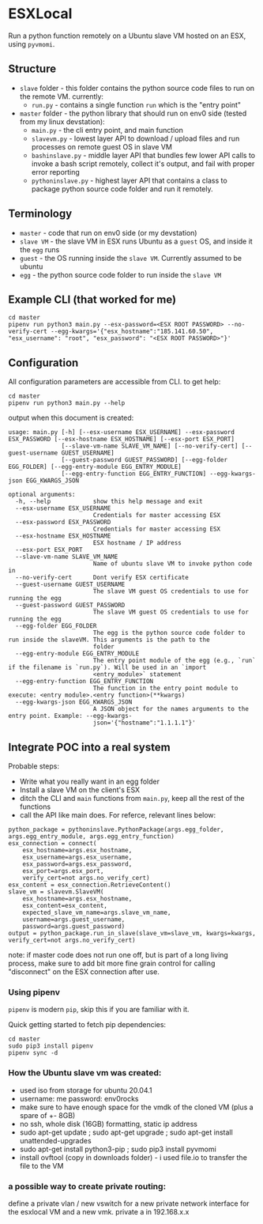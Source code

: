 # ESXLocal

Run a python function remotely on a Ubuntu slave VM hosted on an ESX, using `pyvmomi`.

## Structure

* `slave` folder - this folder contains the python source code files to run on the remote VM. currently:
  * `run.py` - contains a single function `run` which is the "entry point"
* `master` folder - the python library that should run on env0 side (tested from my linux devstation):
  * `main.py` - the cli entry point, and main function
  * `slavevm.py` - lowest layer API to download / upload files and run processes on remote guest OS in slave VM
  * `bashinslave.py` - middle layer API that bundles few lower API calls to invoke a bash script remotely, collect it's output, and fail with proper error reporting
  * `pythoninslave.py` - highest layer API that contains a class to package python source code folder and run it remotely.

## Terminology

* `master` - code that run on env0 side (or my devstation)
* `slave VM` - the slave VM in ESX runs Ubuntu as a `guest` OS, and inside it the `egg` runs
* `guest` - the OS running inside the `slave VM`. Currently assumed to be ubuntu
* `egg` - the python source code folder to run inside the `slave VM`

## Example CLI (that worked for me)

```
cd master
pipenv run python3 main.py --esx-password=<ESX ROOT PASSWORD> --no-verify-cert --egg-kwargs='{"esx_hostname":"185.141.60.50", "esx_username": "root", "esx_password": "<ESX ROOT PASSWORD>"}'
```

## Configuration

All configuration parameters are accessible from CLI. to get help:

```
cd master
pipenv run python3 main.py --help
```

output when this document is created:

```
usage: main.py [-h] [--esx-username ESX_USERNAME] --esx-password ESX_PASSWORD [--esx-hostname ESX_HOSTNAME] [--esx-port ESX_PORT]
               [--slave-vm-name SLAVE_VM_NAME] [--no-verify-cert] [--guest-username GUEST_USERNAME]
               [--guest-password GUEST_PASSWORD] [--egg-folder EGG_FOLDER] [--egg-entry-module EGG_ENTRY_MODULE]
               [--egg-entry-function EGG_ENTRY_FUNCTION] --egg-kwargs-json EGG_KWARGS_JSON

optional arguments:
  -h, --help            show this help message and exit
  --esx-username ESX_USERNAME
                        Credentials for master accessing ESX
  --esx-password ESX_PASSWORD
                        Credentials for master accessing ESX
  --esx-hostname ESX_HOSTNAME
                        ESX hostname / IP address
  --esx-port ESX_PORT
  --slave-vm-name SLAVE_VM_NAME
                        Name of ubuntu slave VM to invoke python code in
  --no-verify-cert      Dont verify ESX certificate
  --guest-username GUEST_USERNAME
                        The slave VM guest OS credentials to use for running the egg
  --guest-password GUEST_PASSWORD
                        The slave VM guest OS credentials to use for running the egg
  --egg-folder EGG_FOLDER
                        The egg is the python source code folder to run inside the slaveVM. This arguments is the path to the
                        folder
  --egg-entry-module EGG_ENTRY_MODULE
                        The entry point module of the egg (e.g., `run` if the filename is `run.py`). Will be used in an `import
                        <entry_module>` statement
  --egg-entry-function EGG_ENTRY_FUNCTION
                        The function in the entry point module to execute: <entry module>.<entry function>(**kwargs)
  --egg-kwargs-json EGG_KWARGS_JSON
                        A JSON object for the names arguments to the entry point. Example: --egg-kwargs-
                        json='{"hostname":"1.1.1.1"}'
```

## Integrate POC into a real system

Probable steps:

* Write what you really want in an egg folder
* Install a slave VM on the client's ESX
* ditch the CLI and `main` functions from `main.py`, keep all the rest of the functions
* call the API like main does. For referce, relevant lines below:

```
python_package = pythoninslave.PythonPackage(args.egg_folder, args.egg_entry_module, args.egg_entry_function)
esx_connection = connect(
    esx_hostname=args.esx_hostname,
    esx_username=args.esx_username,
    esx_password=args.esx_password,
    esx_port=args.esx_port,
    verify_cert=not args.no_verify_cert)
esx_content = esx_connection.RetrieveContent()
slave_vm = slavevm.SlaveVM(
    esx_hostname=args.esx_hostname,
    esx_content=esx_content,
    expected_slave_vm_name=args.slave_vm_name,
    username=args.guest_username,
    password=args.guest_password)
output = python_package.run_in_slave(slave_vm=slave_vm, kwargs=kwargs, verify_cert=not args.no_verify_cert)
```

note: if master code does not run one off, but is part of a long living process, make sure to
add bit more fine grain control for calling "disconnect" on the ESX connection after use.

### Using pipenv

`pipenv` is modern `pip`, skip this if you are familiar with it.

Quick getting started to fetch pip dependencies:

```
cd master
sudo pip3 install pipenv
pipenv sync -d
```

### How the Ubuntu slave vm was created:

* used iso from storage for ubuntu 20.04.1
* username: me password: env0rocks
* make sure to have enough space for the vmdk of the cloned VM (plus a spare of +- 8GB)
* no ssh, whole disk (16GB) formatting, static ip address
* sudo apt-get update ; sudo apt-get upgrade ; sudo apt-get install unattended-upgrades
* sudo apt-get install python3-pip ; sudo pip3 install pyvmomi
* install ovftool (copy in downloads folder) - i used file.io to transfer the file to the VM

### a possible way to create private routing:

define a private vlan / new vswitch for a new private network interface for the esxlocal VM and a new vmk.
private a in 192.168.x.x

